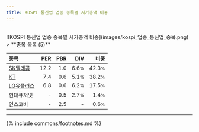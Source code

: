 ```yaml
---
title: KOSPI 통신업 업종 종목별 시가총액 비중
---
```

<br>
![KOSPI 통신업 업종 종목별 시가총액 비중](images/kospi_업종_통신업_종목.png)
<br>
> **종목 목록 (5)**<a id="list"></a>

| **종목** | **PER** | **PBR** | **DIV** | **비중** |
| :------- | ------: | ------: | ------: | -------: |
| [SK텔레콤](/017670/) | 12.2 | 1.0 | 6.6<small>%</small> | 42.3<small>%</small> |
| [KT](/030200/) | 7.4 | 0.6 | 5.1<small>%</small> | 38.2<small>%</small> |
| [LG유플러스](/032640/) | 6.8 | 0.6 | 6.2<small>%</small> | 17.5<small>%</small> |
| 현대퓨처넷 | - | 0.5 | 2.7<small>%</small> | 1.4<small>%</small> |
| 인스코비 | - | 2.5 | - | 0.6<small>%</small> |

---
{% include commons/footnotes.md %}